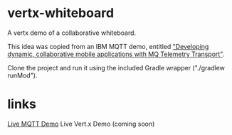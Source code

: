 vertx-whiteboard
================

A vertx demo of a collaborative whiteboard.

This idea was copied from an IBM MQTT demo, entitled ["Developing dynamic, collaborative mobile applications with MQ Telemetry Transport"](http://public.dhe.ibm.com/software/mobile-solutions/worklight/docs/v610/11_09_Developing_dynamic_collaborative_mobile_applications_with_MQTT.pdf).

Clone the project and run it using the included Gradle wrapper ("./gradlew runMod").

links
=======
[Live MQTT Demo](http://m2m.demos.ibm.com/whiteboard/)
Live Vert.x Demo (coming soon)
